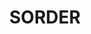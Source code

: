 ---
title: "SORDER"
picture: "/assets/camera-roll/2016/07/2016-07-17-sorder/20160717_012248472_iOS.jpg"
thumbnail: "/assets/camera-roll/2016/07/2016-07-17-sorder/20160717_012248472_iOS-thumbnail.jpg"
tags:
  - Artist Unknown
  - photograph
  - reflection
  - Seattle
  - window
---